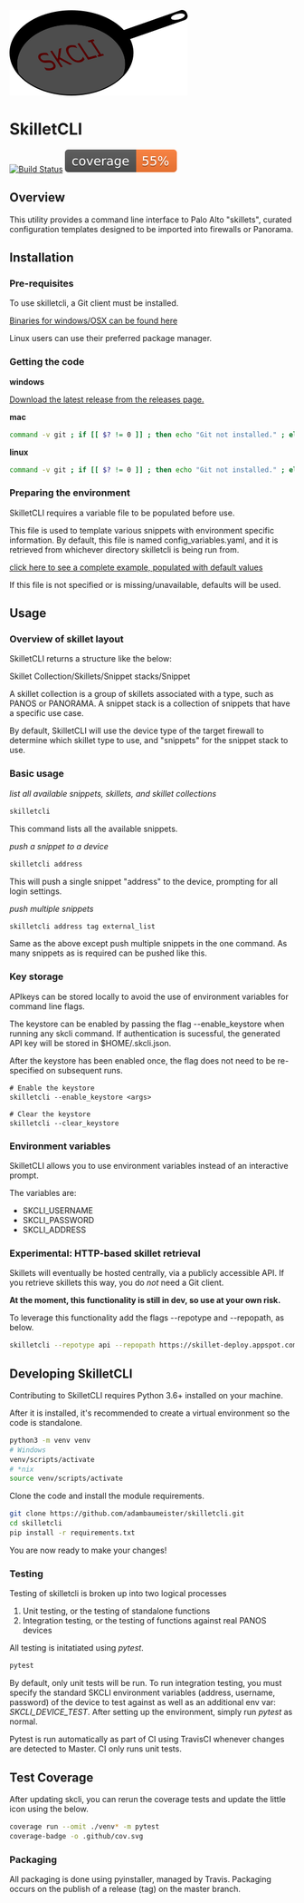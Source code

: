 
![skilletcli_icon](.github/icon.png)
# SkilletCLI
[![Build Status](https://travis-ci.org/adambaumeister/skilletcli.svg?branch=master)](https://travis-ci.org/adambaumeister/skilletcli)
![coverage](.github/cov.svg)
## Overview
This utility provides a command line interface to Palo Alto "skillets", 
curated configuration templates designed to be imported into firewalls or Panorama.

## Installation
### Pre-requisites
To use skilletcli, a Git client must be installed.

[Binaries for windows/OSX can be found here](https://git-scm.com/)

Linux users can use their preferred package manager.

### Getting the code
**windows**

[Download the latest release from the releases page.](https://github.com/adambaumeister/skilletcli/releases)

**mac**
```bash
command -v git ; if [[ $? != 0 ]] ; then echo "Git not installed." ; else curl -L https://github.com/adambaumeister/skilletcli/releases/latest/download/skilletcli -o skilletcli ; chmod +x skilletcli ; fi
```
**linux**
```bash
command -v git ; if [[ $? != 0 ]] ; then echo "Git not installed." ; else curl -L https://github.com/adambaumeister/skilletcli/releases/latest/download/skilletcli -o skilletcli ; chmod +x skilletcli ; fi
```

### Preparing the environment
SkilletCLI requires a variable file to be populated before use.

This file is used to template various snippets with environment specific information.
By default, this file is named config_variables.yaml, and it is retrieved from whichever directory
skilletcli is being run from.

[click here to see a complete example, populated with default values](README.md)

If this file is not specified or is missing/unavailable, defaults will be used. 

## Usage
### Overview of skillet layout
SkilletCLI returns a structure like the below:

Skillet Collection/Skillets/Snippet stacks/Snippet

A skillet collection is a group of skillets associated with a type, such as PANOS or PANORAMA. 
A snippet stack is a collection of snippets that have a specific use case.

By default, SkilletCLI will use the device type of the target firewall to determine which skillet type to use, and 
"snippets" for the snippet stack to use.

### Basic usage
*list all available snippets, skillets, and skillet collections*
```bash
skilletcli
```
This command lists all the available snippets.

*push a snippet to a device*
```bash
skilletcli address
```
This will push a single snippet "address" to the device, prompting for all login settings.

*push multiple snippets*
```bash
skilletcli address tag external_list
```
Same as the above except push multiple snippets in the one command. As many snippets as is required 
can be pushed like this.

### Key storage
APIkeys can be stored locally to avoid the use of environment variables for command line flags.

The keystore can be enabled by passing the flag --enable_keystore when running any skcli command. If authentication is sucessful, the generated API key
will be stored in $HOME/.skcli.json.

After the keystore has been enabled once, the flag does not need to be re-specified on subsequent runs.
```
# Enable the keystore
skilletcli --enable_keystore <args>
```
```
# Clear the keystore 
skilletcli --clear_keystore
```
### Environment variables
SkilletCLI allows you to use environment variables instead of an interactive prompt.

The variables are:
* SKCLI_USERNAME
* SKCLI_PASSWORD
* SKCLI_ADDRESS

### Experimental: HTTP-based skillet retrieval
Skillets will eventually be hosted centrally, via a publicly accessible API.
If you retrieve skillets this way, you do _not_ need a Git client.

**At the moment, this functionality is still in dev, so use at your own risk.**

To leverage this functionality add the flags --repotype and --repopath, as below.
```bash
skilletcli --repotype api --repopath https://skillet-deploy.appspot.com
```


## Developing SkilletCLI
Contributing to SkilletCLI requires Python 3.6+ installed on your machine.

After it is installed, it's recommended to create a virtual environment so the code is standalone.

```bash
python3 -m venv venv
# Windows
venv/scripts/activate
# *nix
source venv/scripts/activate
```

Clone the code and install the module requirements.

```bash
git clone https://github.com/adambaumeister/skilletcli.git
cd skilletcli
pip install -r requirements.txt
```

You are now ready to make your changes!

### Testing
Testing of skilletcli is broken up into two logical processes
1. Unit testing, or the testing of standalone functions
2. Integration testing, or the testing of functions against real PANOS devices

All testing is initatiated using *pytest*. 
```bash
pytest
```

By default, only unit tests will be run. To run integration testing, you must specify the standard
SKCLI environment variables (address, username, password) of the device to test against
as well as an additional env var: *SKCLI_DEVICE_TEST*. 
After setting up the environment, simply run *pytest* as normal.

Pytest is run automatically as part of CI using TravisCI whenever changes are detected to Master. CI only runs unit tests.

## Test Coverage
After updating skcli, you can rerun the coverage tests and update the little icon using the below.
```bash
coverage run --omit ./venv* -m pytest
coverage-badge -o .github/cov.svg
```

### Packaging
All packaging is done using pyinstaller, managed by Travis. Packaging occurs on the publish of a release
(tag) on the master branch.  
